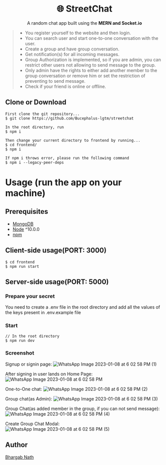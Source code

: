 <h1 align="center">
🌐 StreetChat
</h1>
<p align="center">
A random chat app built using the <b> MERN and Socket.io </b>
</p>

> - You register yourself to the website and then login.
> - You can search user and start one-to-one conversation with the user.
> - Create a group and have group conversation.
> - Get notification(s) for all incoming messages.
> - Group Authorization is implemented, so if you are admin, you can restrict other users not allowing to send message to the group.
> - Only admin have the rights to either add another member to the group conversation or remove him or set the restriction of preventing to send message.
> - Check if your friend is online or offline.

## Clone or Download

```terminal
First clone the git repository...
$ git clone https://github.com/Bucephalus-lgtm/streetchat

In the root directory, run
$ npm i

Then change your current directory to frontend by running...
$ cd frontend/
$ npm i

If npm i throws error, please run the following command
$ npm i --legacy-peer-deps
```

# Usage (run the app on your machine)

## Prerequisites

- [MongoDB](https://gist.github.com/nrollr/9f523ae17ecdbb50311980503409aeb3)
- [Node](https://nodejs.org/en/download/) ^10.0.0
- [npm](https://nodejs.org/en/download/package-manager/)

## Client-side usage(PORT: 3000)

```terminal
$ cd frontend   
$ npm run start  
```

## Server-side usage(PORT: 5000)

### Prepare your secret

You need to create a .env file in the root directory and add all the values of the keys present in .env.example file

### Start

```terminal
// In the root directory
$ npm run dev
```
### Screenshot
Signup or signin page:
![WhatsApp Image 2023-01-08 at 6 02 58 PM (1)](https://user-images.githubusercontent.com/57415694/211197731-23bdd7cf-ae99-40ce-96f1-a48fe4d00ac9.jpeg)

After signing in user lands on Home Page:
![WhatsApp Image 2023-01-08 at 6 02 58 PM](https://user-images.githubusercontent.com/57415694/211197779-900c5961-f547-438f-92bc-70cb8e01db5d.jpeg)

One-to-One chat:
![WhatsApp Image 2023-01-08 at 6 02 58 PM (2)](https://user-images.githubusercontent.com/57415694/211197797-cd0710d2-89ea-4eae-98fd-385212088f41.jpeg)

Group chat(as Admin):
![WhatsApp Image 2023-01-08 at 6 02 58 PM (3)](https://user-images.githubusercontent.com/57415694/211197817-db0fef9b-55be-4cf4-b9ed-891f25716c83.jpeg)

Group Chat(as added member in the group, if you can not send message):
![WhatsApp Image 2023-01-08 at 6 02 58 PM (4)](https://user-images.githubusercontent.com/57415694/211197839-dea5c7bd-339b-4bbb-838d-4a444d38a269.jpeg)

Create Group Chat Modal:
![WhatsApp Image 2023-01-08 at 6 02 58 PM (5)](https://user-images.githubusercontent.com/57415694/211197850-1e527615-85af-4ecd-ac6e-10d0a8d9dca9.jpeg)


## Author

[Bhargab Nath](https://github.com/Bucephalus-lgtm)
